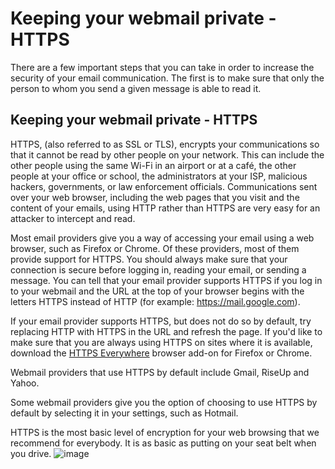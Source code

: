 [Title]: # (Keeping your webmail private - HTTPS)
[Order]: # (6)

# Keeping your webmail private - HTTPS

There are a few important steps that you can take in order to increase the security of your email communication. The first is to make sure that only the person to whom you send a given message is able to read it.

## Keeping your webmail private - HTTPS

HTTPS, (also referred to as SSL or TLS), encrypts your communications so that it cannot be read by other people on your network. This can include the other people using the same Wi-Fi in an airport or at a café, the other people at your office or school, the administrators at your ISP, malicious hackers, governments, or law enforcement officials. Communications sent over your web browser, including the web pages that you visit and the content of your emails, using HTTP rather than HTTPS are very easy for an attacker to intercept and read.

Most email providers give you a way of accessing your email using a web browser, such as Firefox or Chrome. Of these providers, most of them provide support for HTTPS. You should always make sure that your connection is secure before logging in, reading your email, or sending a message. You can tell that your email provider supports HTTPS if you log in to your webmail and the URL at the top of your browser begins with the letters HTTPS instead of HTTP (for example: https://mail.google.com).

If your email provider supports HTTPS, but does not do so by default, try replacing HTTP with HTTPS in the URL and refresh the page. If you'd like to make sure that you are always using HTTPS on sites where it is available, download the [HTTPS Everywhere](https://www.eff.org/https-everywhere) browser add-on for Firefox or Chrome.

Webmail providers that use HTTPS by default include Gmail, RiseUp and Yahoo.

Some webmail providers give you the option of choosing to use HTTPS by default by selecting it in your settings, such as Hotmail.

HTTPS is the most basic level of encryption for your web browsing that we recommend for everybody. It is as basic as putting on your seat belt when you drive.
![image](email1.png)